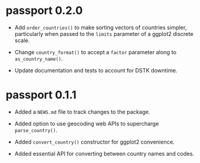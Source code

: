 # passport 0.2.0

* Add `order_countries()` to make sorting vectors of countries simpler, 
    particularly when passed to the `limits` parameter of a ggplot2 discrete 
    scale.
    
* Change `country_format()` to accept a `factor` parameter along to 
    `as_country_name()`.

* Update documentation and tests to account for DSTK downtime.

# passport 0.1.1

* Added a `NEWS.md` file to track changes to the package.

* Added option to use geocoding web APIs to supercharge `parse_country()`.

* Added `convert_country()` constructor for ggplot2 convenience.

* Added essential API for converting between country names and codes.
